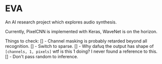 EVA
===========
An AI research project which explores audio synthesis.

Currently, PixelCNN is implemented with Keras, WaveNet is on the horizon.

Things to check:
[] - Channel masking is probably retarded beyond all recognition.
[] - Switch to sparse.
[] - Why dafuq the output has shape of `[channels, 1, pixels]` wtf is this 1 doing? I never found a reference to this.
[] - Don't pass random to inference.